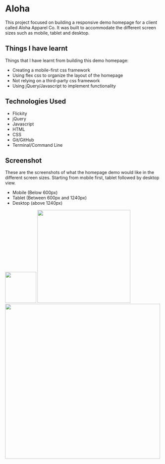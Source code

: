 # Aloha

This project focused on building a responsive demo homepage for a client called Aloha Apparel Co. It was built to accommodate the different screen sizes such as mobile, tablet and desktop.

## Things I have learnt

Things that I have learnt from building this demo homepage:

- Creating a mobile-first css framework
- Using flex css to organize the layout of the homepage
- Not relying on a third-party css framework
- Using jQuery/Javascript to implement functionality

## Technologies Used

- Flickity 
- jQuery 
- Javascript 
- HTML 
- CSS 
- Git/GitHub 
- Terminal/Command Line

## Screenshot
These are the screenshots of what the homepage demo would like in the different screen sizes. Starting from mobile first, tablet followed by desktop view.
  - Mobile (Below 600px)
  - Tablet (Between 600px and 1240px)
  - Desktop (above 1240px)

<img src="https://i.imgur.com/Kx2xAGU.png" width="100">
<img src="https://i.imgur.com/N1xzh35.png" width="300">
<img src="https://i.imgur.com/CtvNAY6.png" width="500">

